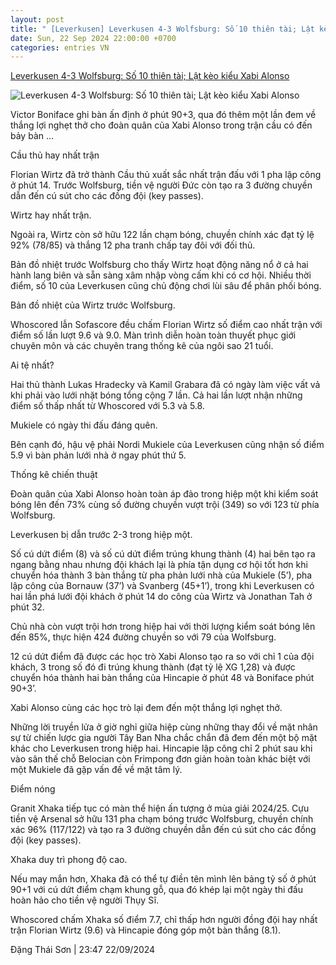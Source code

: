 ```yaml
---
layout: post
title: " [Leverkusen] Leverkusen 4-3 Wolfsburg: Số 10 thiên tài; Lật kèo kiểu Xabi Alonso"
date: Sun, 22 Sep 2024 22:00:00 +0700
categories: entries VN
---
```

[Leverkusen 4-3 Wolfsburg: Số 10 thiên tài; Lật kèo kiểu Xabi Alonso](https://www.tinthethao.com.vn/leverkusen-4-3-wolfsburg-so-10-thien-tai-lat-keo-kieu-xabi-alonso-d780565.html)

![Leverkusen 4-3 Wolfsburg: Số 10 thiên tài; Lật kèo kiểu Xabi Alonso](https://media.tinthethao.com.vn/resize/534x280/files/bongda/2024/09/22/leverkusen-4-3-wolfsburg-dang-cap-nhac-truong-lat-keo-kieu-xabi-alonso-1727023684969jpg.jpg)

Victor Boniface ghi bàn ấn định ở phút 90+3, qua đó thêm một lần đem về thắng lợi nghẹt thở cho đoàn quân của Xabi Alonso trong trận cầu có đến bảy bàn ...

Cầu thủ hay nhất trận

Florian Wirtz đã trở thành Cầu thủ xuất sắc nhất trận đấu với 1 pha lập công ở phút 14. Trước Wolfsburg, tiền vệ người Đức còn tạo ra 3 đường chuyền dẫn đến cú sút cho các đồng đội (key passes).

Wirtz hay nhất trận.

Ngoài ra, Wirtz còn sở hữu 122 lần chạm bóng, chuyền chính xác đạt tỷ lệ 92% (78/85) và thắng 12 pha tranh chấp tay đôi với đối thủ.

Bản đồ nhiệt trước Wolfsburg cho thấy Wirtz hoạt động năng nổ ở cả hai hành lang biên và sẵn sàng xâm nhập vòng cấm khi có cơ hội. Nhiều thời điểm, số 10 của Leverkusen cũng chủ động chơi lùi sâu để phân phối bóng.

Bản đồ nhiệt của Wirtz trước Wolfsburg.

Whoscored lẫn Sofascore đều chấm Florian Wirtz số điểm cao nhất trận với điểm số lần lượt 9.6 và 9.0. Màn trình diễn hoàn toàn thuyết phục giới chuyên môn và các chuyên trang thống kê của ngôi sao 21 tuổi.

Ai tệ nhất?

Hai thủ thành Lukas Hradecky và Kamil Grabara đã có ngày làm việc vất vả khi phải vào lưới nhặt bóng tổng cộng 7 lần. Cả hai lần lượt nhận những điểm số thấp nhất từ Whoscored với 5.3 và 5.8.

Mukiele có ngày thi đấu đáng quên.

Bên cạnh đó, hậu vệ phải Nordi Mukiele của Leverkusen cũng nhận số điểm 5.9 vì bàn phản lưới nhà ở ngay phút thứ 5.

Thống kê chiến thuật

Đoàn quân của Xabi Alonso hoàn toàn áp đảo trong hiệp một khi kiểm soát bóng lên đến 73% cùng số đường chuyền vượt trội (349) so với 123 từ phía Wolfsburg.

Leverkusen bị dẫn trước 2-3 trong hiệp một.

Số cú dứt điểm (8) và số cú dứt điểm trúng khung thành (4) hai bên tạo ra ngang bằng nhau nhưng đội khách lại là phía tận dụng cơ hội tốt hơn khi chuyển hóa thành 3 bàn thắng từ pha phản lưới nhà của Mukiele (5’), pha lập công của Bornauw (37’) và Svanberg (45+1’), trong khi Leverkusen có hai lần phá lưới đội khách ở phút 14 do công của Wirtz và Jonathan Tah ở phút 32.

Chủ nhà còn vượt trội hơn trong hiệp hai với thời lượng kiểm soát bóng lên đến 85%, thực hiện 424 đường chuyền so với 79 của Wolfsburg.

12 cú dứt điểm đã được các học trò Xabi Alonso tạo ra so với chỉ 1 của đội khách, 3 trong số đó đi trúng khung thành (đạt tỷ lệ XG 1,28) và được chuyển hóa thành hai bàn thắng của Hincapie ở phút 48 và Boniface phút 90+3’.

Xabi Alonso cùng các học trò lại đem đến một thắng lợi nghẹt thở.

Những lời truyền lửa ở giờ nghỉ giữa hiệp cùng những thay đổi về mặt nhân sự từ chiến lược gia người Tây Ban Nha chắc chắn đã đem đến một bộ mặt khác cho Leverkusen trong hiệp hai. Hincapie lập công chỉ 2 phút sau khi vào sân thế chỗ Belocian còn Frimpong đơn giản hoàn toàn khác biệt với một Mukiele đã gặp vấn đề về mặt tâm lý.

Điểm nóng

Granit Xhaka tiếp tục có màn thể hiện ấn tượng ở mùa giải 2024/25. Cựu tiền vệ Arsenal sở hữu 131 pha chạm bóng trước Wolfsburg, chuyền chính xác 96% (117/122) và tạo ra 3 đường chuyền dẫn đến cú sút cho các đồng đội (key passes).

Xhaka duy trì phong độ cao.

Nếu may mắn hơn, Xhaka đã có thể tự điền tên mình lên bảng tỷ số ở phút 90+1 với cú dứt điểm chạm khung gỗ, qua đó khép lại một ngày thi đấu hoàn hảo cho tiền vệ người Thụy Sĩ.

Whoscored chấm Xhaka số điểm 7.7, chỉ thấp hơn người đồng đội hay nhất trận Florian Wirtz (9.6) và Hincapie đóng góp một bàn thắng (8.1).

Đặng Thái Sơn | 23:47 22/09/2024


